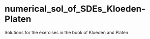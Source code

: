 # numerical_sol_of_SDEs_Kloeden-Platen
Solutions for the exercises in the book of Kloeden and Platen
